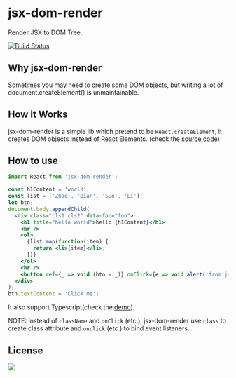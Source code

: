 # jsx-dom-render

Render JSX to DOM Tree.

[![Build Status](https://travis-ci.org/oychao/jsx-dom-render.svg?branch=master)](https://travis-ci.org/oychao/jsx-dom-render)

## Why jsx-dom-render

Sometimes you may need to create some DOM objects, but writing a lot of document.createElement() is unmaintainable.

## How it Works

jsx-dom-render is a simple lib which pretend to be `React.createElement`, it creates DOM objects instead of React Elements. (check the [source code][1])

## How to use

```jsx
import React from 'jsx-dom-render';

const h1Content = 'world';
const list = ['Zhao', 'Qian', 'Sun', 'Li'];
let btn;
document.body.appendChild(
  <div class="cls1 cls2" data-foo="foo">
    <h1 title="hello world">hello {h1Content}</h1>
    <hr />
    <ol>
      {list.map(function(item) {
        return <li>{item}</li>;
      })}
    </ol>
    <hr />
    <button ref={_ => void (btn = _)} onClick={e => void alert('from jsx')} />
  </div>
);
btn.textContent = 'Click me';
```

It also support Typescript(check the [demo][2]).

NOTE: Instead of `className` and `onClick` (etc.), jsx-dom-render use `class` to create class attribute and `onclick` (etc.) to bind event listeners.

## License

[![](http://www.wtfpl.net/wp-content/uploads/2012/12/wtfpl-badge-4.png)](http://www.wtfpl.net/)

[1]: https://github.com/oychao/jsx-dom-render/blob/master/src/index.ts
[2]: https://github.com/oychao/jsx-dom-render/tree/master/demo
